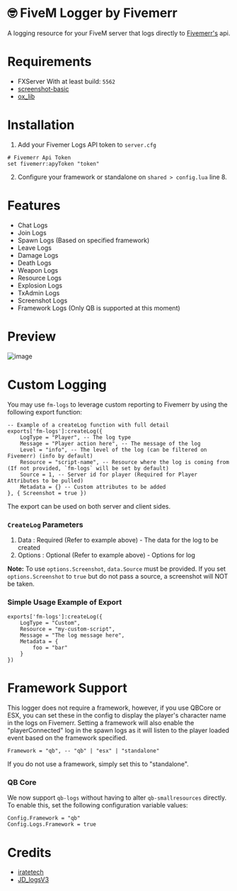 # 🤓 FiveM Logger by Fivemerr

A logging resource for your FiveM server that logs directly to [Fivemerr's](https://fivemerr.com/) api. 

# Requirements

- FXServer With at least build: `5562`
- [screenshot-basic](https://github.com/citizenfx/screenshot-basic)
- [ox_lib](https://github.com/overextended/ox_lib)

# Installation
1. Add your Fivemer Logs API token to `server.cfg`
```
# Fivemerr Api Token
set fivemerr:apyToken "token"
```

2. Configure your framework or standalone on `shared > config.lua` line 8. 

# Features

- Chat Logs
- Join Logs
- Spawn Logs (Based on specified framework)
- Leave Logs
- Damage Logs
- Death Logs
- Weapon Logs
- Resource Logs
- Explosion Logs
- TxAdmin Logs
- Screenshot Logs
- Framework Logs (Only QB is supported at this moment)

# Preview
![image](https://github.com/user-attachments/assets/7d322f05-39ba-4dea-b52a-db7b7f8e1d13)


# Custom Logging

You may use `fm-logs` to leverage custom reporting to Fivemerr by using the following export function:

```
-- Example of a createLog function with full detail
exports['fm-logs']:createLog({
    LogType = "Player", -- The log type
    Message = "Player action here", -- The message of the log
    Level = "info", -- The level of the log (can be filtered on Fivemerr) (info by default)
    Resource = "script-name", -- Resource where the log is coming from (If not provided, `fm-logs` will be set by default)
    Source = 1, -- Server id for player (Required for Player Attributes to be pulled)
    Metadata = {} -- Custom attributes to be added
}, { Screenshot = true })
```

The export can be used on both server and client sides.

### `CreateLog` Parameters

1. Data : Required (Refer to example above) - The data for the log to be created
2. Options : Optional (Refer to example above) - Options for log

**Note:** To use `options.Screenshot`, `data.Source` must be provided. If you set `options.Screenshot` to `true` but do not pass a source, a screenshot will NOT be taken.

### Simple Usage Example of Export

```
exports['fm-logs']:createLog({
    LogType = "Custom",
    Resource = "my-custom-script",
    Message = "The log message here",
    Metadata = {
        foo = "bar"
    }
})
```

# Framework Support 

This logger does not require a framework, however, if you use QBCore or ESX, you can set these in the config to display the player's character name in the logs on Fivemerr. Setting a framework will also enable the "playerConnected" log in the spawn logs as it will listen to the player loaded event based on the framework specified.

```
Framework = "qb", -- "qb" | "esx" | "standalone"
```

If you do not use a framework, simply set this to "standalone".

### QB Core

We now support `qb-logs` without having to alter `qb-smallresources` directly. To enable this, set the following configuration variable values:

```
Config.Framework = "qb"
Config.Logs.Framework = true
```

# Credits 
* [iratetech](https://github.com/ir8scripts)
* [JD_logsV3](https://github.com/JohnnyS/JD_logsV3)
